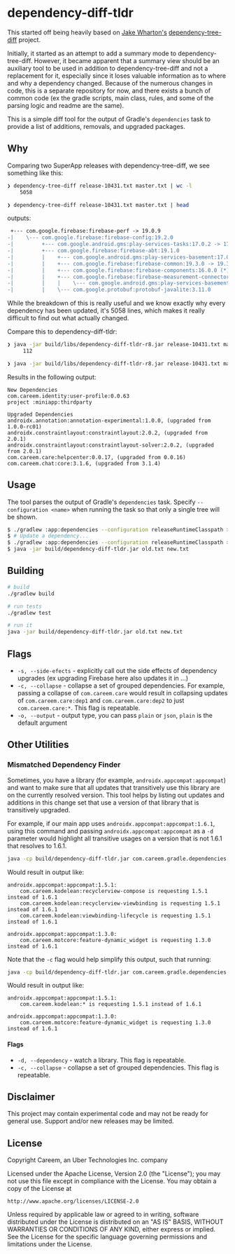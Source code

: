 # dependency-diff-tldr

This started off being heavily based on  [Jake Wharton's](https://jakewharton.com) [dependency-tree-diff](https://github.com/JakeWharton/dependency-tree-diff) project.

Initially, it started as an attempt to add a summary mode to dependency-tree-diff. However, it became apparent that a summary view should be an auxiliary tool to be used in addition to dependency-tree-diff and not a replacement for it, especially since it loses valuable information as to where and why a dependency changed. Because of the numerous changes in code, this is a separate repository for now, and there exists a bunch of common code (ex the gradle scripts, main class, rules, and some of the parsing logic and readme are the same).

This is a simple diff tool for the output of Gradle's `dependencies` task to provide a list of additions, removals, and upgraded packages.

## Why

Comparing two SuperApp releases with dependency-tree-diff, we see something
like this:

```sh
❯ dependency-tree-diff release-10431.txt master.txt | wc -l
    5058

❯ dependency-tree-diff release-10431.txt master.txt | head
```

outputs:

```diff
 +--- com.google.firebase:firebase-perf -> 19.0.9
-|    \--- com.google.firebase:firebase-config:19.2.0
-|         +--- com.google.android.gms:play-services-tasks:17.0.2 -> 17.2.0 (*)
-|         +--- com.google.firebase:firebase-abt:19.1.0
-|         |    +--- com.google.android.gms:play-services-basement:17.0.0 -> 17.4.0 (*)
-|         |    +--- com.google.firebase:firebase-common:19.3.0 -> 19.3.1 (*)
-|         |    +--- com.google.firebase:firebase-components:16.0.0 (*)
-|         |    +--- com.google.firebase:firebase-measurement-connector:18.0.0
-|         |    |    \--- com.google.android.gms:play-services-basement:17.0.0 -> 17.4.0 (*)
-|         |    \--- com.google.protobuf:protobuf-javalite:3.11.0
```

While the breakdown of this is really useful and we know exactly why every dependency has been updated, it's 5058 lines, which makes it really difficult to find out what actually changed.

Compare this to dependency-diff-tldr:

```sh
❯ java -jar build/libs/dependency-diff-tldr-r8.jar release-10431.txt master.txt | wc -l
     112

❯ java -jar build/libs/dependency-diff-tldr-r8.jar release-10431.txt master.txt | head
```

Results in the following output:

```
New Dependencies
com.careem.identity:user-profile:0.0.63
project :miniapp:thirdparty

Upgraded Dependencies
androidx.annotation:annotation-experimental:1.0.0, (upgraded from 1.0.0-rc01)
androidx.constraintlayout:constraintlayout:2.0.2, (upgraded from 2.0.1)
androidx.constraintlayout:constraintlayout-solver:2.0.2, (upgraded from 2.0.1)
com.careem.care:helpcenter:0.0.17, (upgraded from 0.0.16)
com.careem.chat:core:3.1.6, (upgraded from 3.1.4)
```

## Usage

The tool parses the output of Gradle's `dependencies` task. Specify `--configuration <name>` when running the task so that only a single tree will be shown.

```bash
$ ./gradlew :app:dependencies --configuration releaseRuntimeClasspath > old.txt
$ # Update a dependency...
$ ./gradlew :app:dependencies --configuration releaseRuntimeClasspath > new.txt
$ java -jar build/dependency-diff-tldr.jar old.txt new.txt
```

## Building

```bash
# build
./gradlew build

# run tests
./gradlew test

# run it
java -jar build/dependency-diff-tldr.jar old.txt new.txt
```

## Flags

* `-s, --side-efects` - explicitly call out the side effects of dependency
upgrades (ex upgrading Firebase here also updates it in ...)
* `-c, --collapse` - collapse a set of grouped dependencies. For example,
  passing a collapse of `com.careem.care` would result in collapsing updates
  of `com.careem.care:dep1` and `com.careem.care:dep2` to just
  `com.careem.care:*`. This flag is repeatable.
* `-o, --output` - output type, you can pass `plain` or `json`, `plain` is the default argument

## Other Utilities

### Mismatched Dependency Finder

Sometimes, you have a library (for example, `androidx.appcompat:appcompat`)
and want to make sure that all updates that transitively use this library are
on the currently resolved version. This tool helps by listing out updates and
additions in this change set that use a version of that library that is
transitively upgraded.

For example, if our main app uses `androidx.appcompat:appcompat:1.6.1`, using
this command and passing `androidx.appcompat:appcompat` as a `-d` parameter
would highlight all transitive usages on a version that is not 1.6.1 that
resolves to 1.6.1.

```bash
java -cp build/dependency-diff-tldr.jar com.careem.gradle.dependencies.mismatched.MismatchedVersionFinder -d androidx.appcompat:appcompat old.txt new.txt
```

Would result in output like:

```
androidx.appcompat:appcompat:1.5.1:
    com.careem.kodelean:recyclerview-compose is requesting 1.5.1 instead of 1.6.1
    com.careem.kodelean:recyclerview-viewbinding is requesting 1.5.1 instead of 1.6.1
    com.careem.kodelean:viewbinding-lifecycle is requesting 1.5.1 instead of 1.6.1

androidx.appcompat:appcompat:1.3.0:
    com.careem.motcore:feature-dynamic_widget is requesting 1.3.0 instead of 1.6.1
```

Note that the `-c` flag would help simplify this output, such that running:

```bash
java -cp build/dependency-diff-tldr.jar com.careem.gradle.dependencies.mismatched.MismatchedVersionFinder -c com.careem.kodelean -d androidx.appcompat:appcompat old.txt new.txt
```

Would result in output like:

```
androidx.appcompat:appcompat:1.5.1:
    com.careem.kodelean:* is requesting 1.5.1 instead of 1.6.1

androidx.appcompat:appcompat:1.3.0:
    com.careem.motcore:feature-dynamic_widget is requesting 1.3.0 instead of 1.6.1
```

#### Flags

* `-d, --dependency` - watch a library. This flag is repeatable.
* `-c, --collapse` - collapse a set of grouped dependencies. This flag is repeatable.


## Disclaimer

This project may contain experimental code and may not be ready for general use. Support and/or new releases may be limited.

## License

Copyright Careem, an Uber Technologies Inc. company

Licensed under the Apache License, Version 2.0 (the "License");
you may not use this file except in compliance with the License.
You may obtain a copy of the License at

    http://www.apache.org/licenses/LICENSE-2.0

Unless required by applicable law or agreed to in writing, software
distributed under the License is distributed on an "AS IS" BASIS,
WITHOUT WARRANTIES OR CONDITIONS OF ANY KIND, either express or implied.
See the License for the specific language governing permissions and
limitations under the License.
